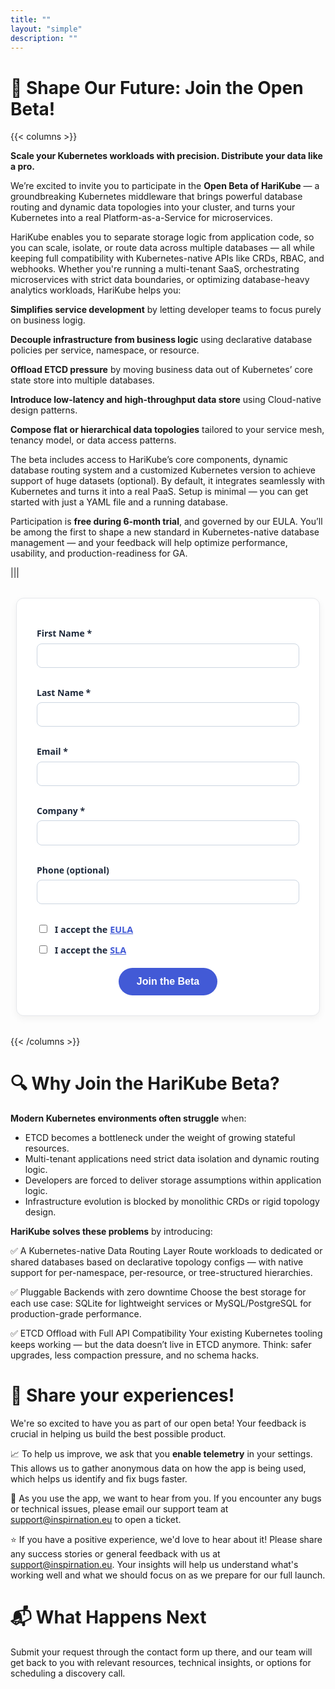 ```yaml
---
title: ""
layout: "simple"
description: ""
---
```


# 🚀 Shape Our Future: Join the Open Beta!

{{< columns >}}

**Scale your Kubernetes workloads with precision. Distribute your data like a pro.**

We’re excited to invite you to participate in the **Open Beta of HariKube** — a groundbreaking Kubernetes middleware that brings powerful database routing and dynamic data topologies into your cluster, and turns your Kubernetes into a real Platform-as-a-Service for microservices.

HariKube enables you to separate storage logic from application code, so you can scale, isolate, or route data across multiple databases — all while keeping full compatibility with Kubernetes-native APIs like CRDs, RBAC, and webhooks. Whether you're running a multi-tenant SaaS, orchestrating microservices with strict data boundaries, or optimizing database-heavy analytics workloads, HariKube helps you:

**Simplifies service development** by letting developer teams to focus purely on business logig.

**Decouple infrastructure from business logic** using declarative database policies per service, namespace, or resource.

**Offload ETCD pressure** by moving business data out of Kubernetes’ core state store into multiple databases.

**Introduce low-latency and high-throughput data store** using Cloud-native design patterns.

**Compose flat or hierarchical data topologies** tailored to your service mesh, tenancy model, or data access patterns.

The beta includes access to HariKube’s core components, dynamic database routing system and a customized Kubernetes version to achieve support of huge datasets (optional). By default, it integrates seamlessly with Kubernetes and turns it into a real PaaS. Setup is minimal — you can get started with just a YAML file and a running database.

Participation is **free during 6-month trial**, and governed by our EULA. You’ll be among the first to shape a new standard in Kubernetes-native database management — and your feedback will help optimize performance, usability, and production-readiness for GA.

|||

<div id="sign-up-form">
<style>
  .hk-form {
    max-width: 420px;
    margin: 2rem auto;
    padding: 2rem;
    background: #ffffff;
    border: 1px solid #e5e7eb;
    border-radius: 12px;
    box-shadow: 0 4px 12px rgba(0,0,0,0.05);
    font-family: system-ui, sans-serif;
  }
  .hk-form label {
    display: block;
    font-weight: 600;
    margin-bottom: 0.4rem;
    color: #1e293b;
  }
  .hk-form input[type="text"],
  .hk-form input[type="email"],
  .hk-form input[type="tel"] {
    width: 100%;
    padding: 0.6rem 0.8rem;
    border: 1px solid #cbd5e1;
    border-radius: 8px;
    font-size: 1rem;
    margin-bottom: 1rem;
  }
  .hk-form input[type="checkbox"] {
    margin-right: 0.5rem;
  }
  .hk-form .consent {
    font-size: 0.9rem;
    margin-bottom: 0.8rem;
    color: #475569;
  }
  .hk-form a {
    color: #425AD6;
    text-decoration: underline;
  }
  .hk-form .btn-wrap {
    text-align: center;
    margin-top: 1.2rem;
  }
  .hk-form input[type="submit"] {
    background: #425AD6;
    color: #fff;
    border: none;
    padding: 0.8rem 1.8rem;
    font-size: 1rem;
    font-weight: 600;
    border-radius: 9999px; /* pill shape */
    cursor: pointer;
    display: inline-block;
    transition: background 0.2s ease-in-out, transform 0.1s ease-in-out;
  }
  .hk-form input[type="submit"]:hover {
    background: #3341a3;
    transform: translateY(-2px);
  }
</style>

<form class="hk-form" action="https://webto.salesforce.com/servlet/servlet.WebToLead?encoding=UTF-8" method="POST" accept-charset="UTF-8">
  <!-- Org & redirect -->
  <input type="hidden" name="oid" value="00Dd10000091AMj">
  <input type="hidden" name="retURL" value="https://harikube.info/beta-invitation/#thanks">

  <!-- Standard fields -->
  <label for="first_name">First Name *</label>
  <input id="first_name" name="first_name" type="text" required>

  <label for="last_name">Last Name *</label>
  <input id="last_name" name="last_name" type="text" required>

  <label for="email">Email *</label>
  <input id="email" name="email" type="email" required>

  <label for="company">Company *</label>
  <input id="company" name="company" type="text" required>

  <label for="phone">Phone (optional)</label>
  <input id="phone" name="phone" type="tel">

  <!-- Required consents -->
  <div class="consent">
    <label>
      <input type="checkbox" name="00Nd1000006aept" value="true" required>
      I accept the <a href="/eula/" target="_blank" rel/="noopener">EULA</a>
    </label>
  </div>
  <div class="consent">
    <label>
      <input type="checkbox" name="00Nd1000006af7d" value="true" required>
      I accept the <a href="/sla/" target="_blank" rel="noopener">SLA</a>
    </label>
  </div>

  <!-- Beta tag -->
  <input type="hidden" name="00Nd1000006af1B" value="true">

  <!-- Submit -->
  <div class="btn-wrap">
    <input type="submit" value="Join the Beta">
  </div>
</form>
</div>

<div id="sign-up-thanks" style="display: none;">
    <pre>You have been added to the HariKube Open Beta.</pre>
    <h3>🙏 Thanks for joining us on this journey!</h3>
    <strong>We will notify you via email as soon as your access is ready. Thank you for your patience!</strong>
</div>

<style type="text/css">
#sign-up-thanks pre {
    background-color: green;
    text-align: center;
    font-size: 18px;
}
</style>

<script type="text/javascript">
if (window.location.hash == "#thanks") {
    document.getElementById("sign-up-form").style.display = "none";
    document.getElementById("sign-up-thanks").style.display = "";
}
</script>

{{< /columns >}}

# 🔍 Why Join the HariKube Beta?

**Modern Kubernetes environments often struggle** when:

- ETCD becomes a bottleneck under the weight of growing stateful resources.
- Multi-tenant applications need strict data isolation and dynamic routing logic.
- Developers are forced to deliver storage assumptions within application logic.
- Infrastructure evolution is blocked by monolithic CRDs or rigid topology design.

**HariKube solves these problems** by introducing:

✅ A Kubernetes-native Data Routing Layer
Route workloads to dedicated or shared databases based on declarative topology configs — with native support for per-namespace, per-resource, or tree-structured hierarchies.

✅ Pluggable Backends with zero downtime
Choose the best storage for each use case: SQLite for lightweight services or MySQL/PostgreSQL for production-grade performance.

✅ ETCD Offload with Full API Compatibility
Your existing Kubernetes tooling keeps working — but the data doesn’t live in ETCD anymore. Think: safer upgrades, less compaction pressure, and no schema hacks.

# 📝 Share your experiences!

We're so excited to have you as part of our open beta! Your feedback is crucial in helping us build the best possible product.

📈 To help us improve, we ask that you **enable telemetry** in your settings. This allows us to gather anonymous data on how the app is being used, which helps us identify and fix bugs faster.

🎫 As you use the app, we want to hear from you. If you encounter any bugs or technical issues, please email our support team at support@inspirnation.eu to open a ticket.

⭐ If you have a positive experience, we'd love to hear about it! Please share any success stories or general feedback with us at support@inspirnation.eu. Your insights will help us understand what's working well and what we should focus on as we prepare for our full launch.

# 📬 What Happens Next

Submit your request through the contact form up there, and our team will get back to you with relevant resources, technical insights, or options for scheduling a discovery call.